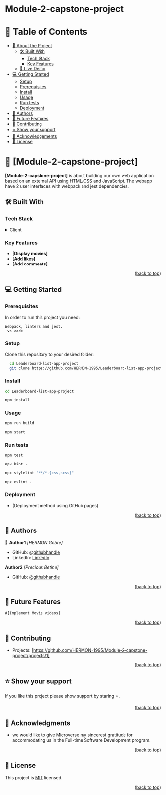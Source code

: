 # Module-2-capstone-project

<a name="readme-top"></a>

<!-- TABLE OF CONTENTS -->

# 📗 Table of Contents

- [📖 About the Project](#about-project)
  - [🛠 Built With](#built-with)
    - [Tech Stack](#tech-stack)
    - [Key Features](#key-features)
  - [🚀 Live Demo](#live-demo)
- [💻 Getting Started](#getting-started)
  - [Setup](#setup)
  - [Prerequisites](#prerequisites)
  - [Install](#install)
  - [Usage](#usage)
  - [Run tests](#run-tests)
  - [Deployment](#triangular_flag_on_post-deployment)
- [👥 Authors](#authors)
- [🔭 Future Features](#future-features)
- [🤝 Contributing](#contributing)
- [⭐️ Show your support](#support)
- [🙏 Acknowledgements](#acknowledgements)
- [📝 License](#license)

<!-- PROJECT DESCRIPTION -->

# 📖 [Module-2-capstone-project] <a name="about-project"></a>

**[Module-2-capstone-project]** is about building our own web application based on an external API using HTML/CSS and JavaScript. The webapp have 2 user interfaces with webpack and jest dependencies.

## 🛠 Built With <a name="built-with"></a>

### Tech Stack <a name="tech-stack"></a>

<details>
  <summary>Client</summary>
  <ul>
    <li><a href="https://html.com/">HTML</a></li>
    <li><a href="https://www.w3.org/Style/CSS/">CSS</a></li>
    <li><a href="https://www.javascript.com/">JavaScript</a></li>
  </ul>
</details>

<!-- Features -->

### Key Features <a name="key-features"></a>

- **[Display movies]**
- **[Add likes]**
- **[Add comments]**

<p align="right">(<a href="#readme-top">back to top</a>)</p>

<!-- GETTING STARTED -->

## 💻 Getting Started <a name="getting-started"></a>

### Prerequisites

In order to run this project you need:

```sh
Webpack, linters and jest.
 vs code
```

### Setup

Clone this repository to your desired folder:

```sh
  cd Leaderboard-list-app-project
  git clone https://github.com/HERMON-1995/Leaderboard-list-app-project.git
```
### Install
 
 ```sh
 cd Leaderboard-list-app-project
 ```
 ```sh
 npm install
 ```

### Usage

```sh
npm run build
```
```sh
npm start
```

### Run tests

```sh
npm test
```

```sh
npx hint .
```
```sh
npx stylelint "**/*.{css,scss}"
```
```sh
npx eslint .
```

### Deployment

- (Deployment method using GitHub pages)

<p align="right">(<a href="#readme-top">back to top</a>)</p>

<!-- AUTHORS -->

## 👥 Authors <a name="authors"></a>

👤 **Author1**
 *[HERMON Gebre]*
 
- GitHub: [@githubhandle](https://github.com/HERMON-1995)
- LinkedIn: [LinkedIn](https://www.linkedin.com/in/hermon-gebre-03290a228/)
 
**Author2**
 *[Precious Betine]*
 
- GitHub: [@githubhandle](https://github.com/preciousbetine) 

<p align="right">(<a href="#readme-top">back to top</a>)</p>

<!-- FUTURE FEATURES -->

## 🔭 Future Features <a name="future-features"></a>
    #[Implement Movie videos]

<p align="right">(<a href="#readme-top">back to top</a>)</p>

<!-- CONTRIBUTING -->

## 🤝 Contributing <a name="contributing"></a>

- Projects: [https://github.com/HERMON-1995/Module-2-capstone-project/projects/1]

<p align="right">(<a href="#readme-top">back to top</a>)</p>

<!-- SUPPORT -->

## ⭐️ Show your support <a name="support"></a>

If you like this project please show support by staring ⭐️.

<p align="right">(<a href="#readme-top">back to top</a>)</p>

<!-- ACKNOWLEDGEMENTS -->

## 🙏 Acknowledgments <a name="acknowledgements"></a>

* we would like to give Microverse my sincerest gratitude for accommodating us in the Full-time Software Development program.

<p align="right">(<a href="#readme-top">back to top</a>)</p>

<!-- LICENSE -->

## 📝 License <a name="license"></a>

This project is [MIT](./LICENSE) licensed.

<p align="right">(<a href="#readme-top">back to top</a>)</p>
